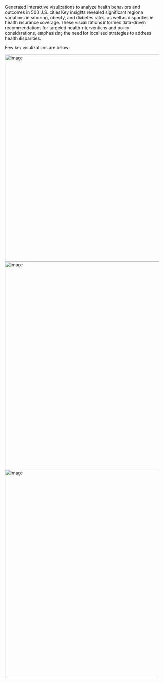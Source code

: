 Generated interactive visulizations to analyze health behaviors and outcomes in 500 U.S. cities
Key insights revealed significant regional variations in smoking, obesity, and diabetes rates, as well as disparities in health insurance coverage. 
These visualizations informed data-driven recommendations for targeted health interventions and policy considerations, emphasizing the need for localized strategies to address health disparities.

Few key visulizations are below:

<img width="678" alt="image" src="https://github.com/user-attachments/assets/22880a4d-42a0-4ed9-b77d-ac9643be4a6a">
<img width="682" alt="image" src="https://github.com/user-attachments/assets/b7ca6d40-f21a-4c5b-b04c-36e113c5a465">
<img width="682" alt="image" src="https://github.com/user-attachments/assets/f97a47df-ae7d-4336-ac8d-b36864ce32e7">
